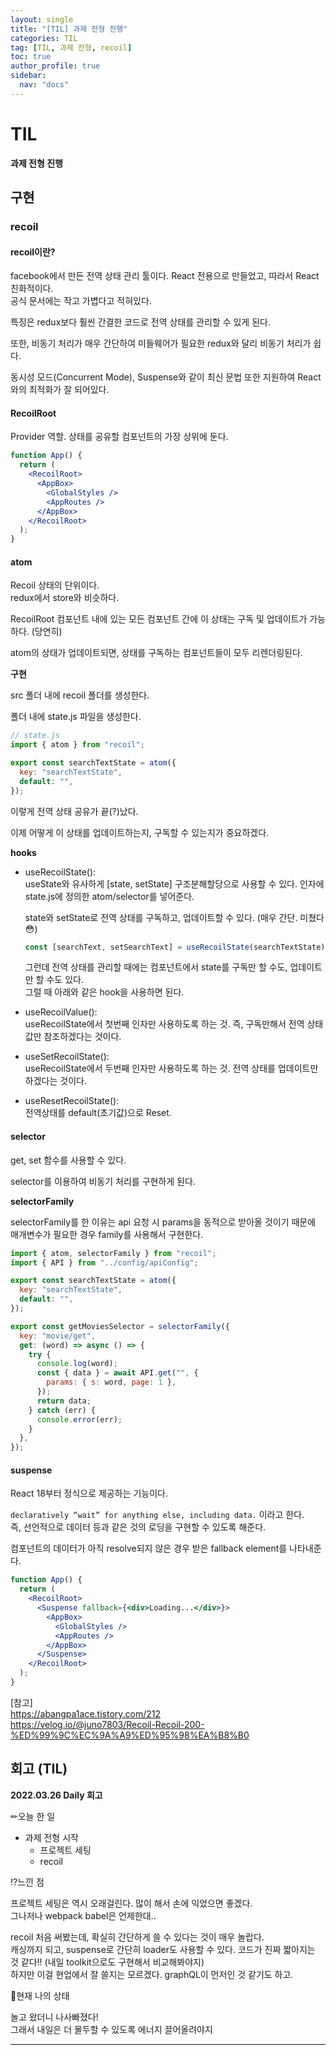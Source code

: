 ```yaml
---
layout: single
title: "[TIL] 과제 전형 진행"
categories: TIL
tag: [TIL, 과제 전형, recoil]
toc: true
author_profile: true
sidebar:
  nav: "docs"
---
```


# TIL

**과제 전형 진행**

## 구현

### recoil

#### recoil이란?

facebook에서 만든 전역 상태 관리 툴이다. React 전용으로 만들었고, 따라서 React 친화적이다.  
공식 문서에는 작고 가볍다고 적혀있다.

특징은 redux보다 훨씬 간결한 코드로 전역 상태를 관리할 수 있게 된다.

또한, 비동기 처리가 매우 간단하여 미들웨어가 필요한 redux와 달리 비동기 처리가 쉽다.

동시성 모드(Concurrent Mode), Suspense와 같이 최신 문법 또한 지원하여 React와의 최적화가 잘 되어있다.

#### RecoilRoot

Provider 역할. 상태를 공유할 컴포넌트의 가장 상위에 둔다.

```jsx
function App() {
  return (
    <RecoilRoot>
      <AppBox>
        <GlobalStyles />
        <AppRoutes />
      </AppBox>
    </RecoilRoot>
  );
}
```

#### atom

Recoil 상태의 단위이다.  
redux에서 store와 비슷하다.

RecoilRoot 컴포넌트 내에 있는 모든 컴포넌트 간에 이 상태는 구독 및 업데이트가 가능하다. (당연히)

atom의 상태가 업데이트되면, 상태를 구독하는 컴포넌트들이 모두 리렌더링된다.

**구현**

src 폴더 내에 recoil 폴더를 생성한다.

폴더 내에 state.js 파일을 생성한다.

```jsx
// state.js
import { atom } from "recoil";

export const searchTextState = atom({
  key: "searchTextState",
  default: "",
});
```

이렇게 전역 상태 공유가 끝(?)났다.

이제 어떻게 이 상태를 업데이트하는지, 구독할 수 있는지가 중요하겠다.

**hooks**

- useRecoilState():  
   useState와 유사하게 [state, setState] 구조분해할당으로 사용할 수 있다. 인자에 state.js에 정의한 atom/selector를 넣어준다.

  state와 setState로 전역 상태를 구독하고, 업데이트할 수 있다. (매우 간단. 미쳤다😳)

  ```jsx
  const [searchText, setSearchText] = useRecoilState(searchTextState);
  ```

  그런데 전역 상태를 관리할 때에는 컴포넌트에서 state를 구독만 할 수도, 업데이트만 할 수도 있다.  
   그럴 때 아래와 같은 hook을 사용하면 된다.

- useRecoilValue():  
   useRecoilState에서 첫번째 인자만 사용하도록 하는 것. 즉, 구독만해서 전역 상태 값만 참조하겠다는 것이다.

- useSetRecoilState():  
   useRecoilState에서 두번째 인자만 사용하도록 하는 것. 전역 상태를 업데이트만 하겠다는 것이다.

- useResetRecoilState():  
   전역상태를 default(초기값)으로 Reset.

#### selector

get, set 함수를 사용할 수 있다.

selector를 이용하여 비동기 처리를 구현하게 된다.

**selectorFamily**

selectorFamily를 한 이유는 api 요청 시 params을 동적으로 받아올 것이기 때문에  
매개변수가 필요한 경우 family를 사용해서 구현한다.

```jsx
import { atom, selectorFamily } from "recoil";
import { API } from "../config/apiConfig";

export const searchTextState = atom({
  key: "searchTextState",
  default: "",
});

export const getMoviesSelector = selectorFamily({
  key: "movie/get",
  get: (word) => async () => {
    try {
      console.log(word);
      const { data } = await API.get("", {
        params: { s: word, page: 1 },
      });
      return data;
    } catch (err) {
      console.error(err);
    }
  },
});
```

#### suspense

React 18부터 정식으로 제공하는 기능이다.

`declaratively “wait” for anything else, including data.` 이라고 한다.  
즉, 선언적으로 데이터 등과 같은 것의 로딩을 구현할 수 있도록 해준다.

컴포넌트의 데이터가 아직 resolve되지 않은 경우 받은 fallback element를 나타내준다.

```jsx
function App() {
  return (
    <RecoilRoot>
      <Suspense fallback={<div>Loading...</div>}>
        <AppBox>
          <GlobalStyles />
          <AppRoutes />
        </AppBox>
      </Suspense>
    </RecoilRoot>
  );
}
```

[참고]  
https://abangpa1ace.tistory.com/212  
https://velog.io/@juno7803/Recoil-Recoil-200-%ED%99%9C%EC%9A%A9%ED%95%98%EA%B8%B0

## 회고 (TIL)

**2022.03.26 Daily 회고**

✏오늘 한 일

- 과제 전형 시작
  - 프로젝트 세팅
  - recoil

⁉느낀 점

프로젝트 세팅은 역시 오래걸린다. 많이 해서 손에 익었으면 좋겠다.  
그나저나 webpack babel은 언제한대..

recoil 처음 써봤는데, 확실히 간단하게 쓸 수 있다는 것이 매우 놀랍다.  
캐싱까지 되고, suspense로 간단히 loader도 사용할 수 있다. 코드가 진짜 짧아지는 것 같다!! (내일 toolkit으로도 구현해서 비교해봐야지)  
하지만 이걸 현업에서 잘 쓸지는 모르겠다. graphQL이 먼저인 것 같기도 하고.

🎃현재 나의 상태

놀고 왔더니 나사빠졌다!  
그래서 내일은 더 몰두할 수 있도록 에너지 끌어올려야지

<hr>
